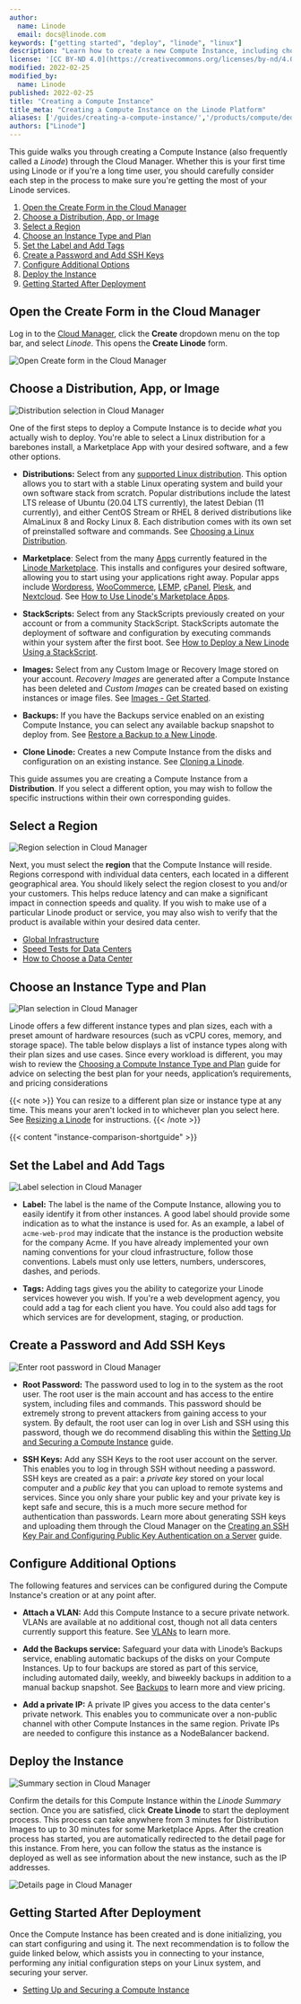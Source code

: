```yaml
---
author:
  name: Linode
  email: docs@linode.com
keywords: ["getting started", "deploy", "linode", "linux"]
description: "Learn how to create a new Compute Instance, including choosing a distribution, region, and plan size."
license: '[CC BY-ND 4.0](https://creativecommons.org/licenses/by-nd/4.0)'
modified: 2022-02-25
modified_by:
  name: Linode
published: 2022-02-25
title: "Creating a Compute Instance"
title_meta: "Creating a Compute Instance on the Linode Platform"
aliases: ['/guides/creating-a-compute-instance/','/products/compute/dedicated-cpu/guides/deploy/']
authors: ["Linode"]
---
```


This guide walks you through creating a Compute Instance (also frequently called a *Linode*) through the Cloud Manager. Whether this is your first time using Linode or if you're a long time user, you should carefully consider each step in the process to make sure you're getting the most of your Linode services.

1. [Open the Create Form in the Cloud Manager](#open-the-create-form-in-the-cloud-manager)
1. [Choose a Distribution, App, or Image](#choose-a-distribution-app-or-image)
1. [Select a Region](#select-a-region)
1. [Choose an Instance Type and Plan](#choose-an-instance-type-and-plan)
1. [Set the Label and Add Tags](#set-the-label-and-add-tags)
1. [Create a Password and Add SSH Keys](#create-a-password-and-add-ssh-keys)
1. [Configure Additional Options](#configure-additional-options)
1. [Deploy the Instance](#deploy-the-instance)
1. [Getting Started After Deployment](#getting-started-after-deployment)

## Open the Create Form in the Cloud Manager

Log in to the [Cloud Manager](https://cloud.linode.com/), click the **Create** dropdown menu on the top bar, and select *Linode*. This opens the **Create Linode** form.

![Open Create form in the Cloud Manager](create-instance-create.png)

## Choose a Distribution, App, or Image

![Distribution selection in Cloud Manager](create-instance-distribution.png)

One of the first steps to deploy a Compute Instance is to decide *what* you actually wish to deploy. You're able to select a Linux distribution for a barebones install, a Marketplace App with your desired software, and a few other options.

- **Distributions:** Select from any [supported Linux distribution](https://www.linode.com/distributions/). This option allows you to start with a stable Linux operating system and build your own software stack from scratch. Popular distributions include the latest LTS release of Ubuntu (20.04 LTS currently), the latest Debian (11 currently), and either CentOS Stream or RHEL 8 derived distributions like AlmaLinux 8 and Rocky Linux 8. Each distribution comes with its own set of preinstalled software and commands. See [Choosing a Linux Distribution](/docs/products/compute/compute-instances/guides/distributions/).

- **Marketplace**: Select from the many [Apps](https://www.linode.com/marketplace/apps/) currently featured in the [Linode Marketplace](https://www.linode.com/marketplace/). This installs and configures your desired software, allowing you to start using your applications right away. Popular apps include [Wordpress](https://www.linode.com/marketplace/apps/linode/wordpress/), [WooCommerce](https://www.linode.com/marketplace/apps/linode/woocommerce/), [LEMP](https://www.linode.com/marketplace/apps/linode/lemp/), [cPanel](https://www.linode.com/marketplace/apps/cpanel/cpanel/), [Plesk](https://www.linode.com/marketplace/apps/plesk/plesk/), and [Nextcloud](https://www.linode.com/marketplace/apps/linode/nextcloud/). See [How to Use Linode's Marketplace Apps](/docs/products/tools/marketplace/get-started/).

- **StackScripts:** Select from any StackScripts previously created on your account or from a community StackScript. StackScripts automate the deployment of software and configuration by executing commands within your system after the first boot. See [How to Deploy a New Linode Using a StackScript](/docs/products/tools/stackscripts/guides/deploy-a-compute-instance/).

- **Images:** Select from any Custom Image or Recovery Image stored on your account. *Recovery Images* are generated after a Compute Instance has been deleted and *Custom Images* can be created based on existing instances or image files. See [Images - Get Started](/docs/products/tools/images/get-started/).

- **Backups:** If you have the Backups service enabled on an existing Compute Instance, you can select any available backup snapshot to deploy from. See [Restore a Backup to a New Linode](/docs/products/storage/backups/guides/restore-to-a-new-linode/).

- **Clone Linode:** Creates a new Compute Instance from the disks and configuration on an existing instance. See [Cloning a Linode](/docs/products/compute/compute-instances/guides/clone-instance/).

This guide assumes you are creating a Compute Instance from a **Distribution**. If you select a different option, you may wish to follow the specific instructions within their own corresponding guides.

## Select a Region

![Region selection in Cloud Manager](create-instance-region.png)

Next, you must select the **region** that the Compute Instance will reside. Regions correspond with individual data centers, each located in a different geographical area. You should likely select the region closest to you and/or your customers. This helps reduce latency and can make a significant impact in connection speeds and quality. If you wish to make use of a particular Linode product or service, you may also wish to verify that the product is available within your desired data center.

- [Global Infrastructure](https://www.linode.com/global-infrastructure/)
- [Speed Tests for Data Centers](https://www.linode.com/speed-test/)
- [How to Choose a Data Center](/docs/guides/how-to-choose-a-data-center/)

## Choose an Instance Type and Plan

![Plan selection in Cloud Manager](create-instance-plan.png)

Linode offers a few different instance types and plan sizes, each with a preset amount of hardware resources (such as vCPU cores, memory, and storage space). The table below displays a list of instance types along with their plan sizes and use cases. Since every workload is different, you may wish to review the [Choosing a Compute Instance Type and Plan](/docs/products/compute/compute-instances/plans/choosing-a-plan/) guide for advice on selecting the best plan for your needs, application’s requirements, and pricing considerations

{{< note >}}
You can resize to a different plan size or instance type at any time. This means your aren't locked in to whichever plan you select here. See [Resizing a Linode](/docs/products/compute/compute-instances/guides/resize/) for instructions.
{{< /note >}}

{{< content "instance-comparison-shortguide" >}}

## Set the Label and Add Tags

![Label selection in Cloud Manager](create-instance-label.png)

- **Label:** The label is the name of the Compute Instance, allowing you to easily identify it from other instances. A good label should provide some indication as to what the instance is used for. As an example, a label of `acme-web-prod` may indicate that the instance is the production website for the company Acme. If you have already implemented your own naming conventions for your cloud infrastructure, follow those conventions. Labels must only use letters, numbers, underscores, dashes, and periods.

- **Tags:** Adding tags gives you the ability to categorize your Linode services however you wish. If you're a web development agency, you could add a tag for each client you have. You could also add tags for which services are for development, staging, or production.

## Create a Password and Add SSH Keys

![Enter root password in Cloud Manager](create-instance-password.png)

- **Root Password:** The password used to log in to the system as the root user. The root user is the main account and has access to the entire system, including files and commands. This password should be extremely strong to prevent attackers from gaining access to your system. By default, the root user can log in over Lish and SSH using this password, though we do recommend disabling this within the [Setting Up and Securing a Compute Instance](/docs/products/compute/compute-instances/guides/set-up-and-secure/) guide.

- **SSH Keys:** Add any SSH Keys to the root user account on the server. This enables you to log in through SSH without needing a password. SSH keys are created as a pair: a *private key* stored on your local computer and a *public key* that you can upload to remote systems and services. Since you only share your public key and your private key is kept safe and secure, this is a much more secure method for authentication than passwords. Learn more about generating SSH keys and uploading them through the Cloud Manager on the [Creating an SSH Key Pair and Configuring Public Key Authentication on a Server](/docs/guides/use-public-key-authentication-with-ssh/) guide.

## Configure Additional Options

The following features and services can be configured during the Compute Instance's creation or at any point after.

- **Attach a VLAN:** Add this Compute Instance to a secure private network. VLANs are available at no additional cost, though not all data centers currently support this feature. See [VLANs](/docs/products/networking/vlans/) to learn more.

- **Add the Backups service:** Safeguard your data with Linode’s Backups service, enabling automatic backups of the disks on your Compute Instances. Up to four backups are stored as part of this service, including automated daily, weekly, and biweekly backups in addition to a manual backup snapshot. See [Backups](/docs/products/storage/backups/) to learn more and view pricing.

- **Add a private IP:** A private IP gives you access to the data center's private network. This enables you to communicate over a non-public channel with other Compute Instances in the same region. Private IPs are needed to configure this instance as a NodeBalancer backend.

## Deploy the Instance

![Summary section in Cloud Manager](create-instance-summary.png)

Confirm the details for this Compute Instance within the *Linode Summary* section. Once you are satisfied, click **Create Linode** to start the deployment process. This process can take anywhere from 3 minutes for Distribution Images to up to 30 minutes for some Marketplace Apps. After the creation process has started, you are automatically redirected to the detail page for this instance. From here, you can follow the status as the instance is deployed as well as see information about the new instance, such as the IP addresses.

![Details page in Cloud Manager](create-instance-details.png)

## Getting Started After Deployment

Once the Compute Instance has been created and is done initializing, you can start configuring and using it. The next recommendation is to follow the guide linked below, which assists you in connecting to your instance, performing any initial configuration steps on your Linux system, and securing your server.

- [Setting Up and Securing a Compute Instance](/docs/products/compute/compute-instances/guides/set-up-and-secure/)